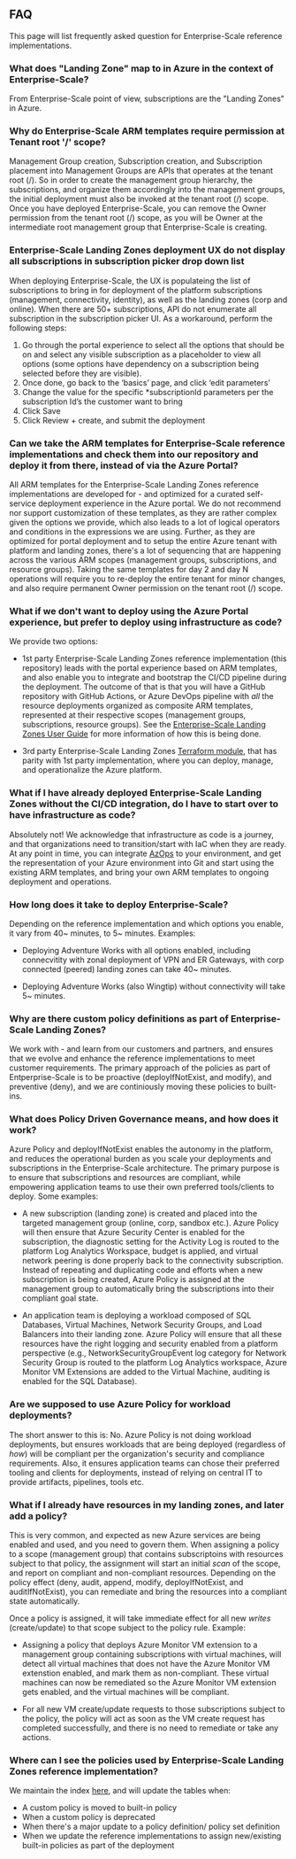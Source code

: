 ## FAQ

This page will list frequently asked question for Enterprise-Scale reference implementations.

### What does "Landing Zone" map to in Azure in the context of Enterprise-Scale?

From Enterprise-Scale point of view, subscriptions are the "Landing Zones" in Azure.

### Why do Enterprise-Scale ARM templates require permission at Tenant root '/' scope?

Management Group creation, Subscription creation, and Subscription placement into Management Groups are APIs that operates at the tenant root (/). So in order to create the management group hierarchy, the subscriptions, and organize them accordingly into the management groups, the initial deployment must also be invoked at the tenant root (/) scope.
Once you have deployed Enterprise-Scale, you can remove the Owner permission from the tenant root (/) scope, as you will be Owner at the intermediate root management group that Enterprise-Scale is creating.

### Enterprise-Scale Landing Zones deployment UX do not display all subscriptions in subscription picker drop down list

When deploying Enterprise-Scale, the UX is populateing the list of subscriptions to bring in for deployment of the platform subscriptions (management, connectivity, identity), as well as the landing zones (corp and online). When there are 50+ subscriptions, API do not enumerate all subscription in the subscription picker UI. As a workaround, perform the following steps:

1) Go through the portal experience to select all the options that should be on and select any visible subscription as a placeholder to view all options (some options have dependency on a subscription being selected before they are visible). 
2) Once done, go back to the ‘basics’ page, and click ‘edit parameters’
3) Change the value for the specific *subscriptionId parameters per the subscription Id’s the customer want to bring
4) Click Save
5) Click Review + create, and submit the deployment

### Can we take the ARM templates for Enterprise-Scale reference implementations and check them into our repository and deploy it from there, instead of via the Azure Portal?

All ARM templates for the Enterprise-Scale Landing Zones reference implementations are developed for - and optimized for a curated self-service deployment experience in the Azure portal.
We do not recommend nor support customization of these templates, as they are rather complex given the options we provide, which also leads to a lot of logical operators and conditions in the expressions we are using. Further, as they are optimized for portal deployment and to setup the entire Azure tenant with platform and landing zones, there's a lot of sequencing that are happening across the various ARM scopes (management groups, subscriptions, and resource groups). Taking the same templates for day 2 and day N operations will require you to re-deploy the entire tenant for minor changes, and also require permanent Owner permission on the tenant root (/) scope.

### What if we don't want to deploy using the Azure Portal experience, but prefer to deploy using infrastructure as code?

We provide two options:

* 1st party Enterprise-Scale Landing Zones reference implementation (this repository) leads with the portal experience based on ARM templates, and also enable you to integrate and bootstrap the CI/CD pipeline during the deployment. The outcome of that is that you will have a GitHub repository with GitHub Actions, or Azure DevOps pipeline with *all* the resource deployments organized as composite ARM templates, represented at their respective scopes (management groups, subscriptions, resource groups). See the [Enterprise-Scale Landing Zones User Guide](https://github.com/Azure/Enterprise-Scale/wiki/Deploying-Enterprise-Scale#reference-implementation-deployment) for more information of how this is being done.

* 3rd party Enterprise-Scale Landing Zones [Terraform module](https://github.com/Azure/terraform-azurerm-caf-enterprise-scale#terraform-module-for-cloud-adoption-framework-enterprise-scale), that has parity with 1st party implementation, where you can deploy, manage, and operationalize the Azure platform.

### What if I have already deployed Enterprise-Scale Landing Zones without the CI/CD integration, do I have to start over to have infrastructure as code?

Absolutely not! We acknowledge that infrastructure as code is a journey, and that organizations need to transition/start with IaC when they are ready. At any point in time, you can integrate [AzOps](https://github.com/Azure/AzOps-Accelerator) to your environment, and get the representation of your Azure environment into Git and start using the existing ARM templates, and bring your own ARM templates to ongoing deployment and operations.

### How long does it take to deploy Enterprise-Scale?

Depending on the reference implementation and which options you enable, it vary from 40~ minutes, to 5~ minutes.
Examples:

* Deploying Adventure Works with all options enabled, including connecvitity with zonal deployment of VPN and ER Gateways, with corp connected (peered) landing zones can take 40~ minutes.

* Deploying Adventure Works (also Wingtip) without connectivity will take 5~ minutes.

### Why are there custom policy definitions as part of Enterprise-Scale Landing Zones?

We work with - and learn from our customers and partners, and ensures that we evolve and enhance the reference implementations to meet customer requirements. The primary approach of the policies as part of Entperprise-Scale is to be proactive (deployIfNotExist, and modify), and preventive (deny), and we are continiously moving these policies to built-ins.

### What does Policy Driven Governance means, and how does it work?

Azure Policy and deployIfNotExist enables the autonomy in the platform, and reduces the operational burden as you scale your deployments and subscriptions in the Enterprise-Scale architecture. The primary purpose is to ensure that subscriptions and resources are compliant, while empowering application teams to use their own preferred tools/clients to deploy.
Some examples:

* A new subscription (landing zone) is created and placed into the targeted management group (online, corp, sandbox etc.). Azure Policy will then ensure that Azure Security Center is enabled for the subscription, the diagnostic setting for the Activity Log is routed to the platform Log Analytics Workspace, budget is applied, and virtual network peering is done properly back to the connectivity subscription. Instead of repeating and duplicating code and efforts when a new subscription is being created, Azure Policy is assigned at the management group to automatically bring the subscriptions into their compliant goal state.

* An application team is deploying a workload composed of SQL Databases, Virtual Machines, Network Security Groups, and Load Balancers into their landing zone. Azure Policy will ensure that all these resources have the right logging and security enabled from a platform perspective (e.g., NetworkSecurityGroupEvent log category for Network Security Group is routed to the platform Log Analytics workspace, Azure Monitor VM Extensions are added to the Virtual Machine, auditing is enabled for the SQL Database).

### Are we supposed to use Azure Policy for workload deployments?

The short answer to this is: No.
Azure Policy is not doing workload deployments, but ensures workloads that are being deployed (regardless of *how*) will be compliant per the organization's security and compliance requirements. Also, it ensures application teams can chose their preferred tooling and clients for deployments, instead of relying on central IT to provide artifacts, pipelines, tools etc.

### What if I already have resources in my landing zones, and later add a policy?

This is very common, and expected as new Azure services are being enabled and used, and you need to govern them. When assigning a policy to a scope (management group) that contains subscriptoins with resources subject to that policy, the assignment will start an initial *scan* of the scope, and report on compliant and non-compliant resources. Depending on the policy effect (deny, audit, append, modify, deployIfNotExist, and auditIfNotExist), you can remediate and bring the resources into a compliant state automatically.

Once a policy is assigned, it will take immediate effect for all new *writes* (create/update) to that scope subject to the policy rule.
Example:

* Assigning a policy that deploys Azure Monitor VM extension to a management group containing subscriptions with virtual machines, will detect all virtual machines that does not have the Azure Monitor VM extenstion enabled, and mark them as non-compliant. These virtual machines can now be remediated so the Azure Monitor VM extension gets enabled, and the virtual machines will be compliant.

* For all new VM create/update requests to those subscriptions subject to the policy, the policy will act as soon as the VM create request has completed successfully, and there is no need to remediate or take any actions.

### Where can I see the policies used by Enterprise-Scale Landing Zones reference implementation?

We maintain the index [here](.\ESLZ-Policies.md), and will update the tables when:

* A custom policy is moved to built-in policy
* When a custom policy is deprecated
* When there's a major update to a policy definition/ policy set definition
* When we update the reference implementations to assign new/existing built-in policies as part of the deployment